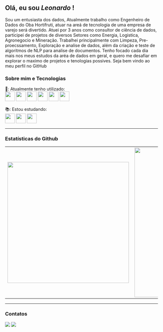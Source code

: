 ## Olá, eu sou *Leonardo* !

Sou um entusiasta dos dados, Atualmente trabalho como Engenheiro de Dados do Oba Hortifruti, atuar na areá de tecnologia de uma empresa de varejo será divertido.
Atuei por 3 anos como consultor de ciência de dados, participei de projetos de diversos Setores como Energia, Logistica, Agronegocio e Mineração.
Trabalhei principalmente com Limpeza, Pre-proecssamento, Exploração e analise de dados, além da criação e teste de algoritmos de NLP para analise de documentos.
Tenho focado cada dia mais nos meus estudos da aréa de dados em geral, e quero me desafiar em explorar o maximo de projetos e tenologias possives. Seja bem vindo ao meu perfil no GitHub

### Sobre mim e Tecnologias

🧰: Atualmente tenho utilizado:   
<img src="https://cdn.jsdelivr.net/gh/devicons/devicon/icons/python/python-original.svg" height="32"/>
<img src="https://cdn.jsdelivr.net/gh/devicons/devicon/icons/pandas/pandas-original-wordmark.svg" height="32"/>
<img src="https://cdn.jsdelivr.net/gh/devicons/devicon/icons/numpy/numpy-original-wordmark.svg" height="32"/>
<img src="https://cdn.jsdelivr.net/gh/devicons/devicon/icons/vscode/vscode-original-wordmark.svg" height="32"/> 
<img src="https://cdn.jsdelivr.net/gh/devicons/devicon/icons/git/git-original-wordmark.svg" height="32"/> 
<img src="https://cdn.jsdelivr.net/gh/devicons/devicon/icons/github/github-original-wordmark.svg" height="32"/> 

          

📚: Estou estudando:                        
<img src="https://cdn.jsdelivr.net/gh/devicons/devicon/icons/azure/azure-original.svg" height="32"/>
<img src="https://cdn.jsdelivr.net/gh/devicons/devicon/icons/ansible/ansible-original-wordmark.svg" height="32"/>
<img src="https://cdn.jsdelivr.net/gh/devicons/devicon/icons/mysql/mysql-original-wordmark.svg" height="32"/>

          
---

<!--
**LeoGrochoski/LeoGrochoski** is a ✨ _special_ ✨ repository because its `README.md` (this file) appears on your GitHub profile.
-->

### Estatísticas do Github

<center>
  <table>
    <tr>
        <td><img width="400px" align="left" src="https://github-readme-stats.vercel.app/api/top-langs/?username=LeoGrochoski&hide=html&layout=compact&theme=buefy" /></td>
        <td><img width="495px" align="left" src="https://github-readme-stats.vercel.app/api?username=LeoGrochoski&theme=buefy" /></td>
    </tr>   
  </table>
</center>  

---

### Contatos

<div>
<a href = "mailto:leogrochoski10@gmail.com"><img src="https://img.shields.io/badge/Gmail-D14836?style=for-the-badge&logo=gmail&logoColor=white" target="_blank"></a>
<a href="https://www.linkedin.com/in/leonardo-grochoski-2b908192/" target="_blank"><img src="https://img.shields.io/badge/-LinkedIn-%230077B5?style=for-the-badge&logo=linkedin&logoColor=white" target="_blank"></a>   
</div>


